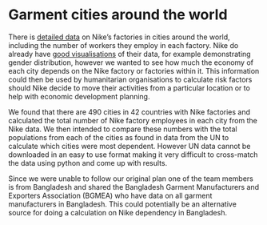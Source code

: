 Garment cities around the world 
===============================

There is [detailed data](http://manufacturingmap.nikeinc.com/maps/export_json?) on
Nike’s factories in cities around the world,
including the number of workers they employ in each factory. Nike do
already have [good visualisations](http://nikeinc.com/pages/manufacturing-map) of their data, for example demonstrating
gender distribution, however we wanted to see how much the economy of each
city depends on the Nike factory or factories within it. This information
could then be used by humanitarian organisations to calculate risk factors
should Nike decide to move their activities from a particular location or
to help with economic development planning.
 
We found that there are 490 cities in 42 countries with Nike factories and
calculated the total number of Nike factory employees in each city from
the Nike data. We then intended to compare these numbers with the total
populations from each of the cities as found in data from the UN to
calculate which cities were most dependent. However UN data cannot be
downloaded in an easy to use format making it very difficult to
cross-match the data using python and come up with results. 

Since we were unable to follow our original plan one of the team members
is from Bangladesh and shared the Bangladesh Garment Manufacturers and
Exporters Association (BGMEA) who have data on all garment manufacturers
in Bangladesh. This could potentially be an alternative source for doing
a calculation on Nike dependency in Bangladesh. 

